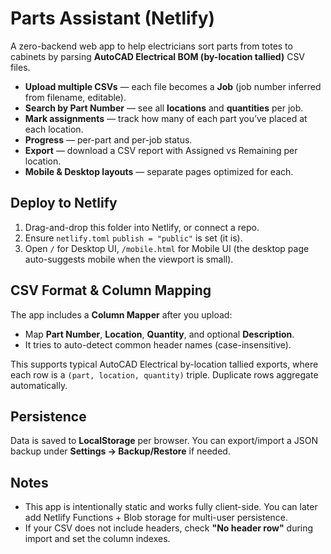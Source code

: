 # Parts Assistant (Netlify)

A zero-backend web app to help electricians sort parts from totes to cabinets by parsing **AutoCAD Electrical BOM (by-location tallied)** CSV files.

- **Upload multiple CSVs** — each file becomes a **Job** (job number inferred from filename, editable).
- **Search by Part Number** — see all **locations** and **quantities** per job.
- **Mark assignments** — track how many of each part you’ve placed at each location.
- **Progress** — per-part and per-job status.
- **Export** — download a CSV report with Assigned vs Remaining per location.
- **Mobile & Desktop layouts** — separate pages optimized for each.

## Deploy to Netlify

1. Drag-and-drop this folder into Netlify, or connect a repo.
2. Ensure `netlify.toml` `publish = "public"` is set (it is).
3. Open `/` for Desktop UI, `/mobile.html` for Mobile UI (the desktop page auto-suggests mobile when the viewport is small).

## CSV Format & Column Mapping

The app includes a **Column Mapper** after you upload:
- Map **Part Number**, **Location**, **Quantity**, and optional **Description**.
- It tries to auto-detect common header names (case-insensitive).

This supports typical AutoCAD Electrical by-location tallied exports, where each row is a `(part, location, quantity)` triple. Duplicate rows aggregate automatically.

## Persistence

Data is saved to **LocalStorage** per browser. You can export/import a JSON backup under **Settings → Backup/Restore** if needed.

## Notes

- This app is intentionally static and works fully client-side. You can later add Netlify Functions + Blob storage for multi-user persistence.
- If your CSV does not include headers, check **"No header row"** during import and set the column indexes.
